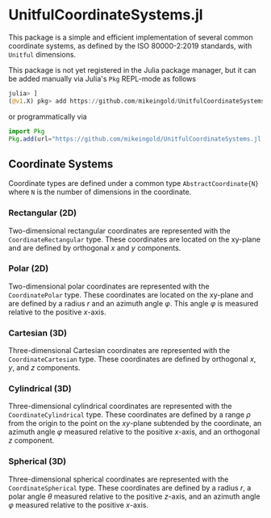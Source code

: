 # UnitfulCoordinateSystems.jl

This package is a simple and efficient implementation of several common coordinate
systems, as defined by the ISO 80000-2:2019 standards, with `Unitful` dimensions.

This package is not yet registered in the Julia package manager, but it can be
added manually via Julia's `Pkg` REPL-mode as follows

```julia
julia> ]
(@v1.X) pkg> add https://github.com/mikeingold/UnitfulCoordinateSystems.jl.git
```

or programmatically via

```julia
import Pkg
Pkg.add(url="https://github.com/mikeingold/UnitfulCoordinateSystems.jl.git")
```

## Coordinate Systems

Coordinate types are defined under a common type `AbstractCoordinate{N}` where
`N` is the number of dimensions in the coordinate.

### Rectangular (2D)

Two-dimensional rectangular coordinates are represented with the `CoordinateRectangular`
type. These coordinates are located on the xy-plane and are defined by orthogonal
$x$ and $y$ components.

### Polar (2D)

Two-dimensional polar coordinates are represented with the `CoordinatePolar` type.
These coordinates are located on the xy-plane and are defined by a radius $r$ and
an azimuth angle $\varphi$. This angle $\varphi$ is measured relative to the positive
$x$-axis.

### Cartesian (3D)

Three-dimensional Cartesian coordinates are represented with the `CoordinateCartesian`
type. These coordinates are defined by orthogonal $x$, $y$, and $z$ components.

### Cylindrical (3D)

Three-dimensional cylindrical coordinates are represented with the `CoordinateCylindrical`
type. These coordinates are defined by a range $\rho$ from the origin to the point on
the $xy$-plane subtended by the coordinate, an azimuth angle $\varphi$ measured
relative to the positive $x$-axis, and an orthogonal $z$ component.

### Spherical (3D)

Three-dimensional spherical coordinates are represented with the `CoordinateSpherical`
type. These coordinates are defined by a radius $r$, a polar angle $\theta$ measured
relative to the positive $z$-axis, and an azimuth angle $\varphi$ measured relative
to the positive $x$-axis.
